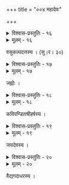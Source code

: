 +++
title = "००४ महादेवः"

+++



<details><summary>विश्वास-प्रस्तुतिः - १६</summary>

शिल्पं त्रीणि जगन्ति यस्य कविता यस्य त्रिवेदी गुरोर्  
यश् चक्रे त्रिपुरव्ययं त्रिपथगा यन्मूर्ध्नि माल्यायते ।  
त्रीन् कालान् इव वीक्षितुं वहति यो विस्फूर्जदक्ष्णां त्रयं   
स त्रैगुण्यपरिच्छेदो विजयते देवस् त्रिशूलायुधः ॥१६॥
</details>

<details><summary>मूलम् - १६</summary>

शिल्पं त्रीणि जगन्ति यस्य कविता यस्य त्रिवेदी गुरोर्  
यश् चक्रे त्रिपुरव्ययं त्रिपथगा यन्मूर्ध्नि माल्यायते ।  
त्रीन् कालान् इव वीक्षितुं वहति यो विस्फूर्जदक्ष्णां त्रयं   
स त्रैगुण्यपरिच्छेदो विजयते देवस् त्रिशूलायुधः ॥१६॥
</details>


वसुकल्पदत्तस्य । (सु।र। ३०)  



<details><summary>विश्वास-प्रस्तुतिः - १७</summary>

अर्वाञ्चत्पञ्चशाखः स्फुरदुपरिजटामण्डलः संश्रितानां  
नित्यापर्णो’पि तापत्रितयम् अपनयन् स्थाणुर् अव्याद् अपूर्वः ।  
यः प्रोन्मीलत्कपर्दैः शिरसि विरचिताबालबन्धे द्युसिन्धोः  
पाथोभिर् लब्धसेकः फलति फलशतं वाञ्छितं भक्तिभाजाम् ॥१७॥
</details>

<details><summary>मूलम् - १७</summary>

अर्वाञ्चत्पञ्चशाखः स्फुरदुपरिजटामण्डलः संश्रितानां  
नित्यापर्णो’पि तापत्रितयम् अपनयन् स्थाणुर् अव्याद् अपूर्वः ।  
यः प्रोन्मीलत्कपर्दैः शिरसि विरचिताबालबन्धे द्युसिन्धोः  
पाथोभिर् लब्धसेकः फलति फलशतं वाञ्छितं भक्तिभाजाम् ॥१७॥
</details>


जह्नोः ।  



<details><summary>विश्वास-प्रस्तुतिः - १८</summary>

कामं मा कामयध्वं वृषम् अपि च भृशं माद्रियध्वं न वित्ते  
चित्तं दत्त श्रयध्वं परम् अमृतफला या कला ताम् इहैकाम् ।  
इत्थं देवः स्मरारिर् वृषम् अधरचरीकृत्य मूर्त्यैव दित्सन्  
निःस्वो विश्वोपदेशानमृतकरकलाशेखरस् त्रायतां वः ॥१८॥
</details>

<details><summary>मूलम् - १८</summary>

कामं मा कामयध्वं वृषम् अपि च भृशं माद्रियध्वं न वित्ते  
चित्तं दत्त श्रयध्वं परम् अमृतफला या कला ताम् इहैकाम् ।  
इत्थं देवः स्मरारिर् वृषम् अधरचरीकृत्य मूर्त्यैव दित्सन्  
निःस्वो विश्वोपदेशानमृतकरकलाशेखरस् त्रायतां वः ॥१८॥
</details>


कविपण्डितश्रीहर्षस्य ।  



<details><summary>विश्वास-प्रस्तुतिः - १९</summary>

भूतिव्याजेन भूमीम् अमरपुरसरित्कैतवाद् अम्बु बिभ्रल्  
लालाटाक्षिच्छलेन ज्वलनम् अहिपतिश्वासलक्ष्यं समीरम् ।  
विस्तीर्णाघोरवक्त्रोदरकुहरनिभेनाम्बरं पञ्चभूतैर्  
विश्वं शश्वद् वितन्वन् वितरतु भवतः सम्पदं चन्द्रमौलिः ॥१९॥
</details>

<details><summary>मूलम् - १९</summary>

भूतिव्याजेन भूमीम् अमरपुरसरित्कैतवाद् अम्बु बिभ्रल्  
लालाटाक्षिच्छलेन ज्वलनम् अहिपतिश्वासलक्ष्यं समीरम् ।  
विस्तीर्णाघोरवक्त्रोदरकुहरनिभेनाम्बरं पञ्चभूतैर्  
विश्वं शश्वद् वितन्वन् वितरतु भवतः सम्पदं चन्द्रमौलिः ॥१९॥
</details>


जयदेवस्य ।  



<details><summary>विश्वास-प्रस्तुतिः - २०</summary>

पीयूषेण विषेण तुल्यम् अशनं स्वर्गे श्मशाने स्थितिर्  
निर्भेदाः पयसो’नलस्य वहने यस्याविशेषग्रहः ।  
ऐश्वर्येण च भिक्षया च गमयन् कालं समः सर्वतो  
देवः स्वात्मनि कौतुकी हरतु वः संसारपाशं हरः ॥२०॥
</details>

<details><summary>मूलम् - २०</summary>

पीयूषेण विषेण तुल्यम् अशनं स्वर्गे श्मशाने स्थितिर्  
निर्भेदाः पयसो’नलस्य वहने यस्याविशेषग्रहः ।  
ऐश्वर्येण च भिक्षया च गमयन् कालं समः सर्वतो  
देवः स्वात्मनि कौतुकी हरतु वः संसारपाशं हरः ॥२०॥
</details>


वैद्यगदाधरस्य ।  
